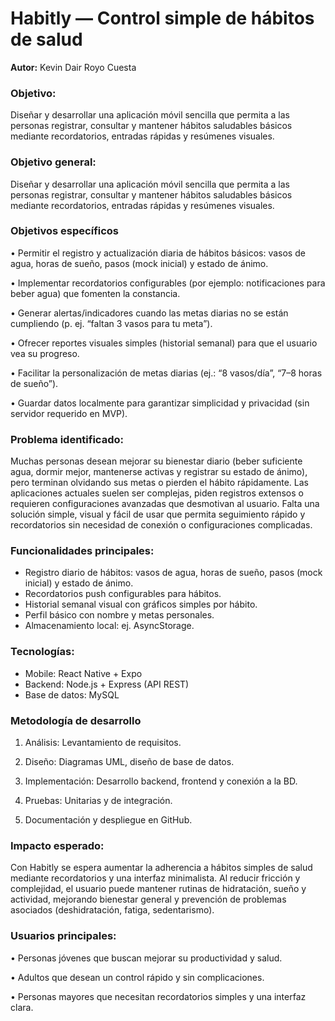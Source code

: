 

# Habitly — Control simple de hábitos de salud



**Autor:** Kevin Dair Royo Cuesta




### Objetivo:
Diseñar y desarrollar una aplicación móvil sencilla que permita a las personas registrar, consultar y mantener hábitos saludables básicos mediante recordatorios, entradas rápidas y resúmenes visuales.


### Objetivo general:
Diseñar y desarrollar una aplicación móvil sencilla que permita a las personas registrar, consultar y mantener hábitos saludables básicos mediante recordatorios, entradas rápidas y resúmenes visuales.



### Objetivos específicos
•	Permitir el registro y actualización diaria de hábitos básicos: vasos de agua, horas de sueño, pasos (mock inicial) y estado de ánimo.

•	Implementar recordatorios configurables (por ejemplo: notificaciones para beber agua) que fomenten la constancia.

•	Generar alertas/indicadores cuando las metas diarias no se están cumpliendo (p. ej. “faltan 3 vasos para tu meta”).

•	Ofrecer reportes visuales simples (historial semanal) para que el usuario vea su progreso.

•	Facilitar la personalización de metas diarias (ej.: “8 vasos/día”, “7–8 horas de sueño”).

•	Guardar datos localmente para garantizar simplicidad y privacidad (sin servidor requerido en MVP).



### Problema identificado:
Muchas personas desean mejorar su bienestar diario (beber suficiente agua, dormir mejor, mantenerse activas y registrar su estado de ánimo), pero terminan olvidando sus metas o pierden el hábito rápidamente. Las aplicaciones actuales suelen ser complejas, piden registros extensos o requieren configuraciones avanzadas que desmotivan al usuario. Falta una solución simple, visual y fácil de usar que permita seguimiento rápido y recordatorios sin necesidad de conexión o configuraciones complicadas.




### Funcionalidades principales:
- Registro diario de hábitos: vasos de agua, horas de sueño, pasos (mock inicial) y estado de ánimo.  
- Recordatorios push configurables para hábitos.  
- Historial semanal visual con gráficos simples por hábito.  
- Perfil básico con nombre y metas personales.  
- Almacenamiento local: ej. AsyncStorage.



### Tecnologías:
- Mobile: React Native + Expo  
- Backend: Node.js + Express (API REST)  
- Base de datos: MySQL  



### Metodología de desarrollo

1. Análisis: Levantamiento de requisitos.
    
2. Diseño: Diagramas UML, diseño de base de datos.
    
3. Implementación: Desarrollo backend, frontend y conexión a la BD.
    
4. Pruebas: Unitarias y de integración.
   
5. Documentación y despliegue en GitHub.



### Impacto esperado:
Con Habitly se espera aumentar la adherencia a hábitos simples de salud mediante recordatorios y una interfaz minimalista. Al reducir fricción y complejidad, el usuario puede mantener rutinas de hidratación, sueño y actividad, mejorando bienestar general y prevención de problemas asociados (deshidratación, fatiga, sedentarismo).



### Usuarios principales:

•	Personas jóvenes que buscan mejorar su productividad y salud.

•	Adultos que desean un control rápido y sin complicaciones.

•	Personas mayores que necesitan recordatorios simples y una interfaz clara.




